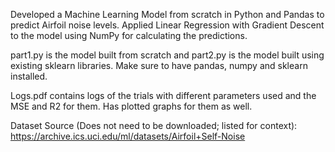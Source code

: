 Developed a Machine Learning Model from scratch in Python and Pandas to predict Airfoil noise levels.
Applied Linear Regression with Gradient Descent to the model using NumPy for calculating the predictions.

part1.py is the model built from scratch and part2.py is the model built using existing sklearn libraries.
Make sure to have pandas, numpy and sklearn installed.

Logs.pdf contains logs of the trials with different parameters used and the MSE and R2 for them. Has plotted graphs for them as well.

Dataset Source (Does not need to be downloaded; listed for context): https://archive.ics.uci.edu/ml/datasets/Airfoil+Self-Noise
